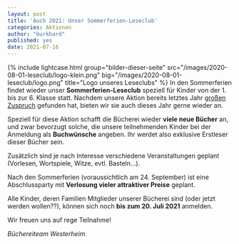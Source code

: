 ```yaml
---
layout: post
title: 'Auch 2021: Unser Sommerferien-Leseclub'
categories: Aktionen
author: "burkhard"
published: yes
date: 2021-07-16
---
```

{% include lightcase.html group="bilder-dieser-seite"
      src="/images/2020-08-01-leseclub/logo-klein.png" 
      big="/images/2020-08-01-leseclub/logo.png" 
      title="Logo unseres Leseclubs" %}
In den Sommerferien findet wieder unser **Sommerferien-Leseclub** speziell für Kinder von der 1. bis zur 6. Klasse statt. Nachdem unsere Aktion bereits letztes Jahr [großen Zuspruch](/aktionen/2020/11/03/Leseclub-Rueckblick) gefunden hat, bieten wir sie auch dieses Jahr gerne wieder an.

Speziell für diese Aktion schafft die Bücherei wieder **viele neue Bücher** an, und zwar bevorzugt solche, die unsere teilnehmenden Kinder bei der Anmeldung als **Buchwünsche** angeben. Ihr werdet also exklusive Erstleser dieser Bücher sein. 

Zusätzlich sind je nach Interesse verschiedene Veranstaltungen geplant (Vorlesen, Wortspiele, Witze, evtl. Basteln...).

Nach den Sommerferien (voraussichtlich am 24. September) ist eine Abschlussparty mit **Verlosung vieler attraktiver Preise** geplant.

Alle Kinder, deren Familien Mitglieder unserer Bücherei sind (oder jetzt werden wollen??), können sich noch **bis zum 20. Juli 2021** anmelden.

Wir freuen uns auf rege Teilnahme!

*Büchereiteam Westerheim*


